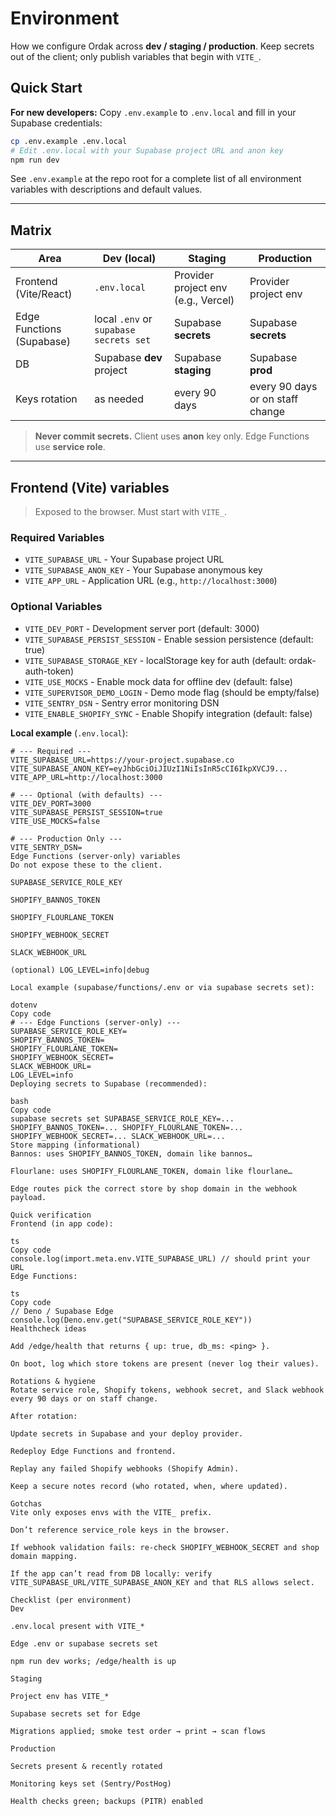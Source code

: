 # Environment

How we configure Ordak across **dev / staging / production**. Keep secrets out of the client; only publish variables that begin with `VITE_`.

## Quick Start

**For new developers:** Copy `.env.example` to `.env.local` and fill in your Supabase credentials:

```bash
cp .env.example .env.local
# Edit .env.local with your Supabase project URL and anon key
npm run dev
```

See `.env.example` at the repo root for a complete list of all environment variables with descriptions and default values.

---

## Matrix

| Area | Dev (local) | Staging | Production |
|---|---|---|---|
| Frontend (Vite/React) | `.env.local` | Provider project env (e.g., Vercel) | Provider project env |
| Edge Functions (Supabase) | local `.env` or `supabase secrets set` | Supabase **secrets** | Supabase **secrets** |
| DB | Supabase **dev** project | Supabase **staging** | Supabase **prod** |
| Keys rotation | as needed | every 90 days | every 90 days or on staff change |

> **Never commit secrets.** Client uses **anon** key only. Edge Functions use **service role**.

---

## Frontend (Vite) variables

> Exposed to the browser. Must start with `VITE_`.

### Required Variables
- `VITE_SUPABASE_URL` - Your Supabase project URL
- `VITE_SUPABASE_ANON_KEY` - Your Supabase anonymous key
- `VITE_APP_URL` - Application URL (e.g., `http://localhost:3000`)

### Optional Variables
- `VITE_DEV_PORT` - Development server port (default: 3000)
- `VITE_SUPABASE_PERSIST_SESSION` - Enable session persistence (default: true)
- `VITE_SUPABASE_STORAGE_KEY` - localStorage key for auth (default: ordak-auth-token)
- `VITE_USE_MOCKS` - Enable mock data for offline dev (default: false)
- `VITE_SUPERVISOR_DEMO_LOGIN` - Demo mode flag (should be empty/false)
- `VITE_SENTRY_DSN` - Sentry error monitoring DSN
- `VITE_ENABLE_SHOPIFY_SYNC` - Enable Shopify integration (default: false)

**Local example** (`.env.local`):
```dotenv
# --- Required ---
VITE_SUPABASE_URL=https://your-project.supabase.co
VITE_SUPABASE_ANON_KEY=eyJhbGciOiJIUzI1NiIsInR5cCI6IkpXVCJ9...
VITE_APP_URL=http://localhost:3000

# --- Optional (with defaults) ---
VITE_DEV_PORT=3000
VITE_SUPABASE_PERSIST_SESSION=true
VITE_USE_MOCKS=false

# --- Production Only ---
VITE_SENTRY_DSN=
Edge Functions (server-only) variables
Do not expose these to the client.

SUPABASE_SERVICE_ROLE_KEY

SHOPIFY_BANNOS_TOKEN

SHOPIFY_FLOURLANE_TOKEN

SHOPIFY_WEBHOOK_SECRET

SLACK_WEBHOOK_URL

(optional) LOG_LEVEL=info|debug

Local example (supabase/functions/.env or via supabase secrets set):

dotenv
Copy code
# --- Edge Functions (server-only) ---
SUPABASE_SERVICE_ROLE_KEY=
SHOPIFY_BANNOS_TOKEN=
SHOPIFY_FLOURLANE_TOKEN=
SHOPIFY_WEBHOOK_SECRET=
SLACK_WEBHOOK_URL=
LOG_LEVEL=info
Deploying secrets to Supabase (recommended):

bash
Copy code
supabase secrets set SUPABASE_SERVICE_ROLE_KEY=... SHOPIFY_BANNOS_TOKEN=... SHOPIFY_FLOURLANE_TOKEN=... SHOPIFY_WEBHOOK_SECRET=... SLACK_WEBHOOK_URL=...
Store mapping (informational)
Bannos: uses SHOPIFY_BANNOS_TOKEN, domain like bannos…

Flourlane: uses SHOPIFY_FLOURLANE_TOKEN, domain like flourlane…

Edge routes pick the correct store by shop domain in the webhook payload.

Quick verification
Frontend (in app code):

ts
Copy code
console.log(import.meta.env.VITE_SUPABASE_URL) // should print your URL
Edge Functions:

ts
Copy code
// Deno / Supabase Edge
console.log(Deno.env.get("SUPABASE_SERVICE_ROLE_KEY"))
Healthcheck ideas

Add /edge/health that returns { up: true, db_ms: <ping> }.

On boot, log which store tokens are present (never log their values).

Rotations & hygiene
Rotate service role, Shopify tokens, webhook secret, and Slack webhook every 90 days or on staff change.

After rotation:

Update secrets in Supabase and your deploy provider.

Redeploy Edge Functions and frontend.

Replay any failed Shopify webhooks (Shopify Admin).

Keep a secure notes record (who rotated, when, where updated).

Gotchas
Vite only exposes envs with the VITE_ prefix.

Don’t reference service_role keys in the browser.

If webhook validation fails: re-check SHOPIFY_WEBHOOK_SECRET and shop domain mapping.

If the app can’t read from DB locally: verify VITE_SUPABASE_URL/VITE_SUPABASE_ANON_KEY and that RLS allows select.

Checklist (per environment)
Dev

.env.local present with VITE_*

Edge .env or supabase secrets set

npm run dev works; /edge/health is up

Staging

Project env has VITE_*

Supabase secrets set for Edge

Migrations applied; smoke test order → print → scan flows

Production

Secrets present & recently rotated

Monitoring keys set (Sentry/PostHog)

Health checks green; backups (PITR) enabled
